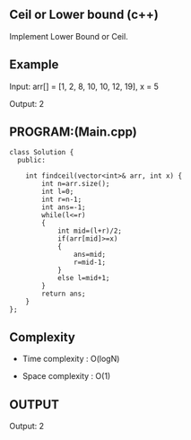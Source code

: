 ## Ceil or Lower bound (c++)

Implement Lower Bound or Ceil.
## Example
Input: arr[] = [1, 2, 8, 10, 10, 12, 19], x = 5

Output: 2

## PROGRAM:(Main.cpp)
```
class Solution {
  public:

    int findceil(vector<int>& arr, int x) {
        int n=arr.size();
        int l=0;
        int r=n-1;
        int ans=-1;
        while(l<=r)
        {
            int mid=(l+r)/2;
            if(arr[mid]>=x) 
            {
                ans=mid;
                r=mid-1;
            }
            else l=mid+1;
        }
        return ans;
    }
};
```
## Complexity
- Time complexity : O(logN)

- Space complexity : O(1)

## OUTPUT
Output: 2

